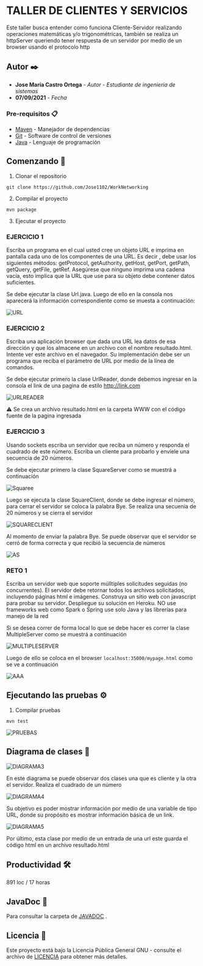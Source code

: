 # TALLER DE CLIENTES Y SERVICIOS

Este taller busca entender como funciona Cliente-Servidor realizando operaciones matemáticas y/o trigonométricas, también se realiza un httpServer queriendo tener respuesta de un servidor por medio de un browser usando el protocolo http

## Autor ✒️


* **Jose María Castro Ortega** - *Autor*  - *Estudiante de ingeniería de sistemas*
* **07/09/2021** - *Fecha* 

### Pre-requisitos 📋
* [Maven](https://maven.apache.org/) - Manejador de dependencias
* [Git](https://git-scm.com/) - Software de control de versiones
* [Java](https://www.oracle.com/java/) - Lenguaje de programación



## Comenzando 🚀
1. Clonar el repositorio
```
git clone https://github.com/Jose1102/WorkNetworking
```

2. Compilar el proyecto

```
mvn package
```



3. Ejecutar el proyecto 

### EJERCICIO 1

Escriba un programa en el cual usted cree un objeto URL e imprima en pantalla cada uno de los componentes de una URL. Es decir , debe usar los siguientes métodos: getProtocol, getAuthority, getHost, getPort, getPath, getQuery, getFile, getRef. Asegúrese que ninguno imprima una cadena vacía, esto implica que la URL que use para su objeto debe contener datos suficientes.

Se debe ejecutar la clase Url.java. Luego de ello en la consola nos aparecerá la información correspondiente como se muesta a continuación:

![URL](https://github.com/Jose1102/AREP-TALLER-CLIENTES-Y-SERVICIOS/blob/main/images/url.PNG)


### EJERCICIO 2

Escriba una aplicación browser que dada una URL lea datos de esa dirección y que los almacene en un archivo con el nombre resultado.html. Intente ver este archivo en el navegador. Su implementación debe ser un programa que reciba el parámetro de URL por medio de la línea de comandos.


Se debe ejecutar primero la clase UrlReader, donde debemos ingresar en la consola el link de una pagina de estilo http://link.com

![URLREADER](https://github.com/Jose1102/AREP-TALLER-CLIENTES-Y-SERVICIOS/blob/main/images/UrlReader.PNG)
 
⚠️ Se crea un archivo resultado.html en la carpeta WWW con el código fuente de la pagina ingresada

### EJERCICIO 3

Usando sockets escriba un servidor que reciba un número y responda el cuadrado de este número. Escriba un cliente para probarlo y envíele una secuencia de 20 números.

Se debe ejecutar primero la clase SquareServer como se muestrá a continuación

![Squaree](https://github.com/Jose1102/AREP-TALLER-CLIENTES-Y-SERVICIOS/blob/main/images/squareServer1.PNG)


Luego se ejecuta la clase SquareClient, donde se debe ingresar el número, para cerrar el servidor se coloca la palabra Bye. Se realiza una secuenia de 20 números y se cierra el servidor

![SQUARECLIENT](https://github.com/Jose1102/AREP-TALLER-CLIENTES-Y-SERVICIOS/blob/main/images/squareClient.PNG)


Al momento de enviar la palabra Bye. Se puede observar que el servidor se cerró de forma correcta y que recibió la secuencia de números

![AS](https://github.com/Jose1102/AREP-TALLER-CLIENTES-Y-SERVICIOS/blob/main/images/squareServer.PNG)


### RETO 1

Escriba un servidor web que soporte múlltiples solicitudes seguidas (no concurrentes). El servidor debe retornar todos los archivos solicitados, incluyendo páginas html e imágenes. Construya un sitio web con javascript para probar su servidor. Despliegue su solución en Heroku. NO use frameworks web como Spark o Spring use solo Java y las librerías para manejo de la red

Si se desea correr de forma local lo que se debe hacer es correr la clase MultipleServer como se muestrá a continuación

![MULTIPLESERVER](https://github.com/Jose1102/AREP-TALLER-CLIENTES-Y-SERVICIOS/blob/main/images/multiServer1.PNG)
 
Luego de ello se coloca en el browser ``` localhost:35000/mypage.html ``` como se ve a continuación

![AAA](https://github.com/Jose1102/AREP-TALLER-CLIENTES-Y-SERVICIOS/blob/main/images/multiServer2.PNG)


## Ejecutando las pruebas ⚙️

1. Compilar pruebas

```
mvn test
```
![PRUEBAS](https://github.com/Jose1102/AREP-TALLER-CLIENTES-Y-SERVICIOS/blob/main/images/test.PNG)

## Diagrama de clases 📖



![DIAGRAMA3](https://github.com/Jose1102/WorkNetworking/blob/master/images/diagrama/square.PNG)


En este diagrama se puede observar dos clases una que es cliente y la otra el servidor. Realiza el cuadrado de un número 



![DIAGRAMA4](https://github.com/Jose1102/WorkNetworking/blob/master/images/diagrama/url.PNG)


Su objetivo es poder mostrar información por medio de una variable de tipo URL, donde su propósito es mostrar información básica de un link.



![DIAGRAMA5](https://github.com/Jose1102/WorkNetworking/blob/master/images/diagrama/urlreader.PNG)


Por último, esta clase por medio de un entrada de una url este guarda el código html en un archivo resultado.html

 

## Productividad 🛠️
891 loc / 17 horas

## JavaDoc 📖

Para consultar la carpeta de [JAVADOC](https://github.com/Jose1102/AREP-TALLER-CLIENTES-Y-SERVICIOS/tree/main/JavaDoc) .

## Licencia 📌

Este proyecto está bajo la Licencia Pública General GNU - consulte el archivo de [LICENCIA](https://github.com/Jose1102/AREP-TALLER-CLIENTES-Y-SERVICIOS/blob/main/LICENSE.txt) para obtener más detalles.
